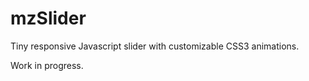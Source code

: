 mzSlider
========

Tiny responsive Javascript slider with customizable CSS3 animations.

Work in progress.
